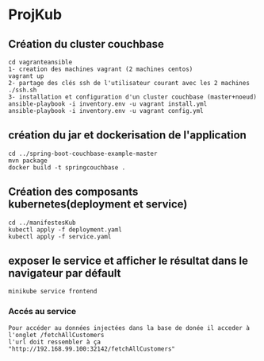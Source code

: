 # ProjKub
## Création du cluster couchbase
```
cd vagranteansible 
1- creation des machines vagrant (2 machines centos)
vagrant up
2- partage des clés ssh de l'utilisateur courant avec les 2 machines
./ssh.sh 
3- installation et configuration d'un cluster couchbase (master+noeud)
ansible-playbook -i inventory.env -u vagrant install.yml
ansible-playbook -i inventory.env -u vagrant config.yml 
```
## création du jar et dockerisation de l'application
```
cd ../spring-boot-couchbase-example-master
mvn package
docker build -t springcouchbase .
```

## Création des composants kubernetes(deployment et service)
```
cd ../manifestesKub
kubectl apply -f deployment.yaml
kubectl apply -f service.yaml
```
## exposer le service et afficher le résultat dans le navigateur par défault
```
minikube service frontend
```
### Accés au service 
```
Pour accéder au données injectées dans la base de donée il acceder à l'onglet /fetchAllCustomers
l'url doit ressembler à ça "http://192.168.99.100:32142/fetchAllCustomers"
```
